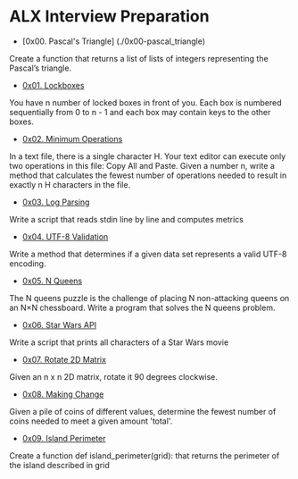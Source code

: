 # ALX Interview Preparation

- [0x00. Pascal's Triangle] (./0x00-pascal_triangle)

Create a function that returns a list of lists of integers representing the Pascal’s triangle.

- [0x01. Lockboxes](./0x01-lockboxes)

You have n number of locked boxes in front of you. Each box is numbered sequentially from 0 to n - 1 and each box may contain keys to the other boxes.

- [0x02. Minimum Operations](./0x02-minimum_operations)

In a text file, there is a single character H. Your text editor can execute only two operations in this file: Copy All and Paste. Given a number n, write a method that calculates the fewest number of operations needed to result in exactly n H characters in the file.

- [0x03. Log Parsing](./0x03-log_parsing)

Write a script that reads stdin line by line and computes metrics

- [0x04. UTF-8 Validation](./0x04-utf8_validation)

Write a method that determines if a given data set represents a valid UTF-8 encoding.

- [0x05. N Queens](./0x05-nqueens)

The N queens puzzle is the challenge of placing N non-attacking queens on an N×N chessboard. Write a program that solves the N queens problem.

- [0x06. Star Wars API](./0x06-starwars_api)

Write a script that prints all characters of a Star Wars movie

- [0x07. Rotate 2D Matrix](./0x07-rotate_2d_matrix)

Given an n x n 2D matrix, rotate it 90 degrees clockwise.

- [0x08. Making Change](./0x08-making_change)

Given a pile of coins of different values, determine the fewest number of coins needed to meet a given amount 'total'.

- [0x09. Island Perimeter](./0x09-island_perimeter)

Create a function def island_perimeter(grid): that returns the perimeter of the island described in grid
